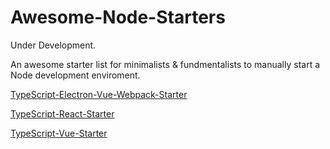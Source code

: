 # Awesome-Node-Starters
Under Development.

An awesome starter list for minimalists &amp; fundmentalists to manually start a Node development enviroment.

[TypeScript-Electron-Vue-Webpack-Starter](https://github.com/miswanting/TypeScript-Webpack-Electron-Vue-Starter)

[TypeScript-React-Starter](https://github.com/microsoft/TypeScript-React-Starter)

[TypeScript-Vue-Starter](https://github.com/microsoft/TypeScript-Vue-Starter)

